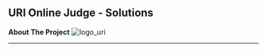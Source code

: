 **URI Online Judge - Solutions**
---

**About The Project**
![logo_uri](https://raw.githubusercontent.com/marcosmapl/uri-solutions/master/uri-logo.png)




---
